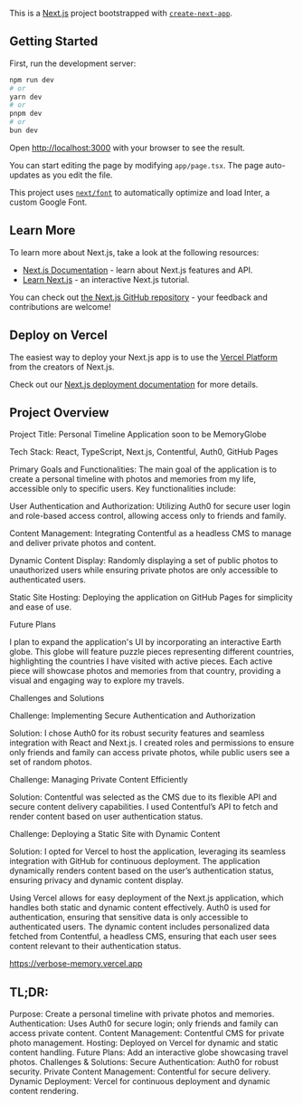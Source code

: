 This is a [Next.js](https://nextjs.org/) project bootstrapped with [`create-next-app`](https://github.com/vercel/next.js/tree/canary/packages/create-next-app).

## Getting Started

First, run the development server:

```bash
npm run dev
# or
yarn dev
# or
pnpm dev
# or
bun dev
```

Open [http://localhost:3000](http://localhost:3000) with your browser to see the result.

You can start editing the page by modifying `app/page.tsx`. The page auto-updates as you edit the file.

This project uses [`next/font`](https://nextjs.org/docs/basic-features/font-optimization) to automatically optimize and load Inter, a custom Google Font.

## Learn More

To learn more about Next.js, take a look at the following resources:

- [Next.js Documentation](https://nextjs.org/docs) - learn about Next.js features and API.
- [Learn Next.js](https://nextjs.org/learn) - an interactive Next.js tutorial.

You can check out [the Next.js GitHub repository](https://github.com/vercel/next.js/) - your feedback and contributions are welcome!

## Deploy on Vercel

The easiest way to deploy your Next.js app is to use the [Vercel Platform](https://vercel.com/new?utm_medium=default-template&filter=next.js&utm_source=create-next-app&utm_campaign=create-next-app-readme) from the creators of Next.js.

Check out our [Next.js deployment documentation](https://nextjs.org/docs/deployment) for more details.

## Project Overview

Project Title: Personal Timeline Application soon to be MemoryGlobe

Tech Stack: React, TypeScript, Next.js, Contentful, Auth0, GitHub Pages

Primary Goals and Functionalities: The main goal of the application is to create a personal timeline with photos and memories from my life, accessible only to specific users. Key functionalities include:

User Authentication and Authorization: Utilizing Auth0 for secure user login and role-based access control, allowing access only to friends and family.

Content Management: Integrating Contentful as a headless CMS to manage and deliver private photos and content.

Dynamic Content Display: Randomly displaying a set of public photos to unauthorized users while ensuring private photos are only accessible to authenticated users.

Static Site Hosting: Deploying the application on GitHub Pages for simplicity and ease of use.

Future Plans

I plan to expand the application's UI by incorporating an interactive Earth globe. This globe will feature puzzle pieces representing different countries, highlighting the countries I have visited with active pieces. Each active piece will showcase photos and memories from that country, providing a visual and engaging way to explore my travels.

Challenges and Solutions

Challenge: Implementing Secure Authentication and Authorization

Solution: I chose Auth0 for its robust security features and seamless integration with React and Next.js. I created roles and permissions to ensure only friends and family can access private photos, while public users see a set of random photos.

Challenge: Managing Private Content Efficiently

Solution: Contentful was selected as the CMS due to its flexible API and secure content delivery capabilities. I used Contentful’s API to fetch and render content based on user authentication status.

Challenge: Deploying a Static Site with Dynamic Content

Solution: I opted for Vercel to host the application, leveraging its seamless integration with GitHub for continuous deployment. The application dynamically renders content based on the user’s authentication status, ensuring privacy and dynamic content display.

Using Vercel allows for easy deployment of the Next.js application, which handles both static and dynamic content effectively. Auth0 is used for authentication, ensuring that sensitive data is only accessible to authenticated users. The dynamic content includes personalized data fetched from Contentful, a headless CMS, ensuring that each user sees content relevant to their authentication status.

https://verbose-memory.vercel.app

## TL;DR:

Purpose: Create a personal timeline with private photos and memories.
Authentication: Uses Auth0 for secure login; only friends and family can access private content.
Content Management: Contentful CMS for private photo management.
Hosting: Deployed on Vercel for dynamic and static content handling.
Future Plans: Add an interactive globe showcasing travel photos.
Challenges & Solutions:
Secure Authentication: Auth0 for robust security.
Private Content Management: Contentful for secure delivery.
Dynamic Deployment: Vercel for continuous deployment and dynamic content rendering.
